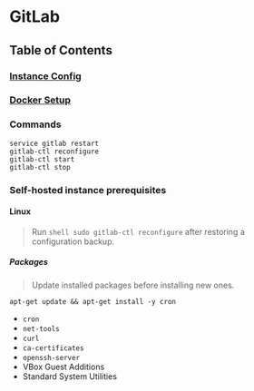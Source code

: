 # GitLab

## Table of Contents

### [Instance Config](./config.md)

### [Docker Setup](./docker/index.md)

### Commands

`service gitlab restart`\
`gitlab-ctl reconfigure`\
`gitlab-ctl start`\
`gitlab-ctl stop`

### Self-hosted instance prerequisites

#### Linux

> Run `shell sudo gitlab-ctl reconfigure` after restoring a configuration backup.

##### Packages

> Update installed packages before installing new ones.

```shell
apt-get update && apt-get install -y cron
```

* `cron`
* `net-tools`
* `curl`
* `ca-certificates`
* `openssh-server`
* VBox Guest Additions
* Standard System Utilities
